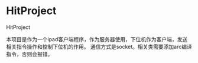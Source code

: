# HitProject
HitProject

本项目是作为一个ipad客户端程序，作为服务器使用，下位机作为客户端，发送相关指令操作和控制下位机的作用。
通信方式是socket。相关类需要添加arc编译指令，否则会报错。
